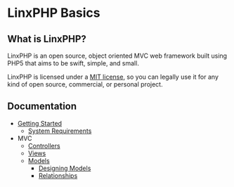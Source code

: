 LinxPHP Basics
===================

What is LinxPHP?
---------------

LinxPHP is an open source, object oriented MVC web framework built using PHP5 that aims to be swift, simple, and small.

LinxPHP is licensed under a [MIT license](http://www.opensource.org/licenses/mit-license.php), so you can legally use it for any kind of open source, commercial, or personal project.

Documentation
-----

* [Getting Started](https://github.com/javis/linxphp/wiki/Getting-Started)
    * [System Requirements](https://github.com/javis/linxphp/wiki/System-Requirements)
* MVC
    * [Controllers](https://github.com/javis/linxphp/wiki/Controllers)
    * [Views](https://github.com/javis/linxphp/wiki/Views)
    * [Models](https://github.com/javis/linxphp/wiki/Models)
        - [Designing Models](https://github.com/javis/linxphp/wiki/Designing-Models)
        - [Relationships](https://github.com/javis/linxphp/wiki/Relationships)

